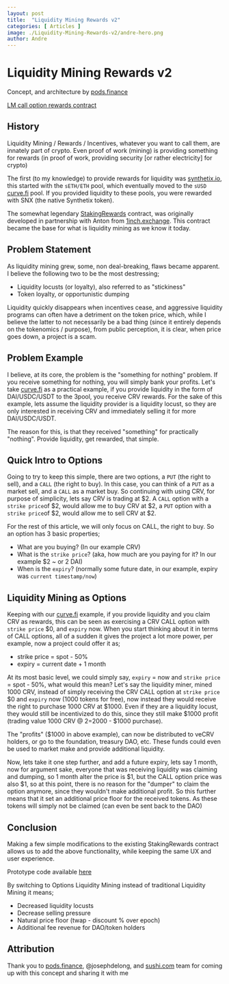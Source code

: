 ```yaml
---
layout: post
title:  "Liquidity Mining Rewards v2"
categories: [ Articles ]
image: ./Liquidity-Mining-Rewards-v2/andre-hero.png
author: Andre
---
```


# Liquidity Mining Rewards v2

Concept, and architecture by [pods.finance](https://www.pods.finance/)

[LM call option rewards contract](https://twitter.com/AndreCronjeTech/status/1426580528510251008)

## **History**

Liquidity Mining / Rewards / Incentives, whatever you want to call them, are innately part of crypto. Even proof of work (mining) is providing something for rewards (in proof of work, providing security \[or rather electricity\] for crypto)

The first (to my knowledge) to provide rewards for liquidity was [synthetix.io](https://synthetix.io/), this started with the `sETH/ETH` pool, which eventually moved to the `sUSD` [curve.fi](https://curve.fi/) pool. If you provided liquidity to these pools, you were rewarded with SNX (the native Synthetix token).

The somewhat legendary [StakingRewards](https://github.com/Synthetixio/synthetix/blob/develop/contracts/StakingRewards.sol) contract, was originally developed in partnership with Anton from [1inch.exchange](https://1inch.exchange/). This contract became the base for what is liquidity mining as we know it today.

## **Problem Statement**

As liquidity mining grew, some, non deal-breaking, flaws became apparent. I believe the following two to be the most destressing;

- Liquidity locusts (or loyalty), also referred to as "stickiness"
- Token loyalty, or opportunistic dumping

Liquidity quickly disappears when incentives cease, and aggressive liquidity programs can often have a detriment on the token price, which, while I believe the latter to not necessarily be a bad thing (since it entirely depends on the tokenomics / purpose), from public perception, it is clear, when price goes down, a project is a scam.

## **Problem Example**

I believe, at its core, the problem is the "something for nothing" problem. If you receive something for nothing, you will simply bank your profits. Let's take [curve.fi](https://curve.fi/) as a practical example, if you provide liquidity in the form of DAI/USDC/USDT to the 3pool, you receive CRV rewards. For the sake of this example, lets assume the liquidity provider is a liquidity locust, so they are only interested in receiving CRV and immediately selling it for more DAI/USDC/USDT.

The reason for this, is that they received "something" for practically "nothing". Provide liquidity, get rewarded, that simple.

## **Quick Intro to Options**

Going to try to keep this simple, there are two options, a `PUT` (the right to sell), and a `CALL` (the right to buy). In this case, you can think of a `PUT` as a market sell, and a `CALL` as a market buy. So continuing with using CRV, for purpose of simplicity, lets say CRV is trading at $2. A `CALL` option with a `strike price`of $2, would allow me to buy CRV at $2, a `PUT` option with a `strike price`of $2, would allow me to sell CRV at $2.

For the rest of this article, we will only focus on CALL, the right to buy. So an option has 3 basic properties;

- What are you buying? (In our example CRV)
- What is the `strike price`? (aka, how much are you paying for it? In our example $2 ~ or 2 DAI)
- When is the `expiry`? (normally some future date, in our example, expiry was `current timestamp/now`)

## **Liquidity Mining as Options**

Keeping with our [curve.fi](https://curve.fi/) example, if you provide liquidity and you claim CRV as rewards, this can be seen as exercising a CRV CALL option with `strike price` $0, and `expiry` now. When you start thinking about it in terms of CALL options, all of a sudden it gives the project a lot more power, per example, now a project could offer it as;

- strike price = spot - 50%
- expiry = current date + 1 month

At its most basic level, we could simply say, `expiry` = now and `strike price` = spot - 50%, what would this mean? Let's say the liquidity miner, mined 1000 CRV, instead of simply receiving the CRV CALL option at `strike price` $0 and `expiry` now (1000 tokens for free), now instead they would receive the right to purchase 1000 CRV at $1000. Even if they are a liquidity locust, they would still be incentivized to do this, since they still make $1000 profit (trading value 1000 CRV @ $2 =$2000 - $1000 purchase).

The "profits" ($1000 in above example), can now be distributed to veCRV holders, or go to the foundation, treasury DAO, etc. These funds could even be used to market make and provide additional liquidity.

Now, lets take it one step further, and add a future expiry, lets say 1 month, now for argument sake, everyone that was receiving liquidity was claiming and dumping, so 1 month alter the price is $1, but the CALL option price was also $1, so at this point, there is no reason for the "dumper" to claim the option anymore, since they wouldn't make additional profit. So this further means that it set an additional price floor for the received tokens. As these tokens will simply not be claimed (can even be sent back to the DAO)

## **Conclusion**

Making a few simple modifications to the existing StakingRewards contract allows us to add the above functionality, while keeping the same UX and user experience.

Prototype code available [here](https://gist.github.com/andrecronje/6c3da8b294488001adeda528f70bc301)

By switching to Options Liquidity Mining instead of traditional Liquidity Mining it means;

- Decreased liquidity locusts
- Decrease selling pressure
- Natural price floor (twap - discount % over epoch)
- Additional fee revenue for DAO/token holders

## **Attribution**

Thank you to [pods.finance](https://www.pods.finance/), @josephdelong, and [sushi.com](https://sushi.com/) team for coming up with this concept and sharing it with me
